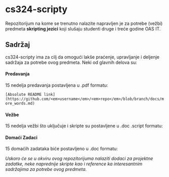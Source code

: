 cs324-scripty
=====

Repozitorijum na kome se trenutno nalazite napravljen je za potrebe (vežbi) predmeta
<b>skripting jezici</b> koji slušaju studenti druge i treće godine OAS IT.

<h2>Sadržaj</h2>

cs324-scripty ima za cilj da omogući lakše praćenje, upravljanje i deljenje sadržaja
za potrebe ovog predmeta. Neki od glavnih delova su:

<h4>Predavanja</h4>

15 nedelja predavanja postavljena u .pdf formatu: <br/>

`[Absolute README link](https://github.com/<em>username</em>/<em>repo</em>/blob/branch/docs/more_words.md)`

<h4>Vežbe</h4>

15 nedelja vežbi što uključuje i skripte su postavljene u .doc .script formatu:


<h4>Domaći Zadaci</h4>

15 domaćih zadataka biće postavljeno u .doc formatu:

<i>Uskoro će se u okviru ovog repozitorijuma nalaziti dodaci 
za projektne zadatke, neke naprednije skripte kao i reference ka interesantnim sadržajima
za potrebe ovog predmeta.</i>




